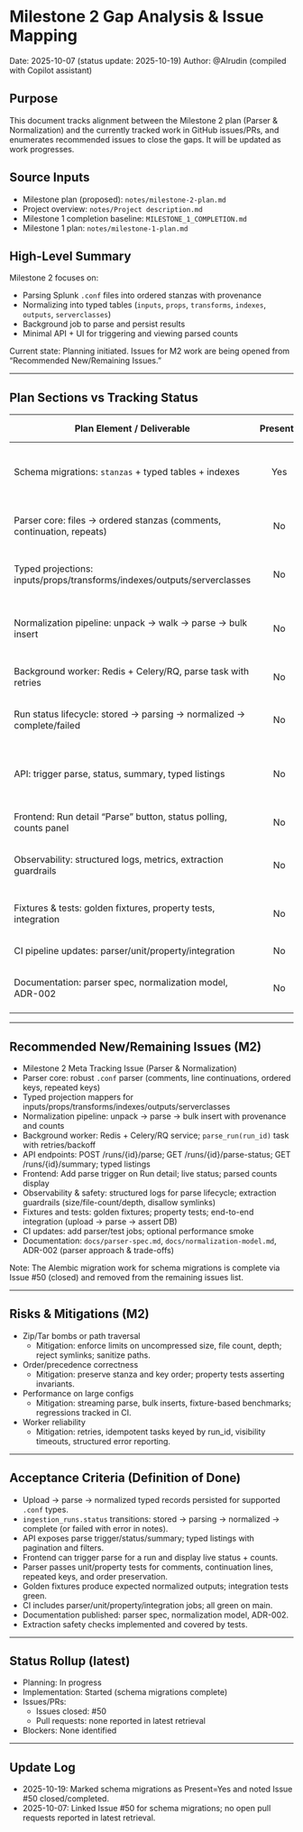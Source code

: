 # Milestone 2 Gap Analysis & Issue Mapping

Date: 2025-10-07 (status update: 2025-10-19)
Author: @Alrudin (compiled with Copilot assistant)

## Purpose

This document tracks alignment between the Milestone 2 plan (Parser & Normalization) and the currently tracked work in GitHub issues/PRs, and enumerates recommended issues to close the gaps. It will be updated as work progresses.

## Source Inputs

- Milestone plan (proposed): `notes/milestone-2-plan.md`
- Project overview: `notes/Project description.md`
- Milestone 1 completion baseline: `MILESTONE_1_COMPLETION.md`
- Milestone 1 plan: `notes/milestone-1-plan.md`

## High-Level Summary

Milestone 2 focuses on:

- Parsing Splunk `.conf` files into ordered stanzas with provenance
- Normalizing into typed tables (`inputs`, `props`, `transforms`, `indexes`, `outputs`, `serverclasses`)
- Background job to parse and persist results
- Minimal API + UI for triggering and viewing parsed counts

Current state: Planning initiated. Issues for M2 work are being opened from “Recommended New/Remaining Issues.”

---

## Plan Sections vs Tracking Status

| Plan Element / Deliverable                                                    | Present? | Covered By                        | Gap / Notes                                                                 |
|-------------------------------------------------------------------------------|:--------:|-----------------------------------|------------------------------------------------------------------------------|
| Schema migrations: `stanzas` + typed tables + indexes                         |   Yes    | Issue #50 (closed, completed)     | Delivered via Alembic migrations (002/003). Docs updated; unblock downstream |
| Parser core: files → ordered stanzas (comments, continuation, repeats)        |   No     | –                                 | Implement tokenizer/assembler + comprehensive unit tests                     |
| Typed projections: inputs/props/transforms/indexes/outputs/serverclasses      |   No     | –                                 | Map stanzas to typed rows; validate Splunk-specific rules                    |
| Normalization pipeline: unpack → walk → parse → bulk insert                   |   No     | –                                 | Service orchestration, provenance, performance via bulk insert               |
| Background worker: Redis + Celery/RQ, parse task with retries                 |   No     | –                                 | Worker service + task wiring + observability                                 |
| Run status lifecycle: stored → parsing → normalized → complete/failed         |   No     | –                                 | Extend enums/values and transitions; persist summary counts                  |
| API: trigger parse, status, summary, typed listings                           |   No     | –                                 | Endpoints: POST /runs/{id}/parse, GET /parse-status, GET /summary, listings  |
| Frontend: Run detail “Parse” button, status polling, counts panel             |   No     | –                                 | Minimal UI to monitor and inspect parsed artifacts                           |
| Observability: structured logs, metrics, extraction guardrails                |   No     | –                                 | Time metrics, per-file progress logs; safety checks for zip/tar              |
| Fixtures & tests: golden fixtures, property tests, integration                |   No     | –                                 | Add curated etc/ samples + property tests (order, last-wins)                 |
| CI pipeline updates: parser/unit/property/integration                         |   No     | –                                 | Add jobs; optional performance smoke                                         |
| Documentation: parser spec, normalization model, ADR-002                      |   No     | –                                 | Docs for grammar/ERD; ADR capturing parser approach                          |

---

## Recommended New/Remaining Issues (M2)

- Milestone 2 Meta Tracking Issue (Parser & Normalization)
- Parser core: robust `.conf` parser (comments, line continuations, ordered keys, repeated keys)
- Typed projection mappers for inputs/props/transforms/indexes/outputs/serverclasses
- Normalization pipeline: unpack → parse → bulk insert with provenance and counts
- Background worker: Redis + Celery/RQ service; `parse_run(run_id)` task with retries/backoff
- API endpoints: POST /runs/{id}/parse; GET /runs/{id}/parse-status; GET /runs/{id}/summary; typed listings
- Frontend: Add parse trigger on Run detail; live status; parsed counts display
- Observability & safety: structured logs for parse lifecycle; extraction guardrails (size/file-count/depth, disallow symlinks)
- Fixtures and tests: golden fixtures; property tests; end-to-end integration (upload → parse → assert DB)
- CI updates: add parser/test jobs; optional performance smoke
- Documentation: `docs/parser-spec.md`, `docs/normalization-model.md`, ADR-002 (parser approach & trade-offs)

Note: The Alembic migration work for schema migrations is complete via Issue #50 (closed) and removed from the remaining issues list.

---

## Risks & Mitigations (M2)

- Zip/Tar bombs or path traversal
  - Mitigation: enforce limits on uncompressed size, file count, depth; reject symlinks; sanitize paths.
- Order/precedence correctness
  - Mitigation: preserve stanza and key order; property tests asserting invariants.
- Performance on large configs
  - Mitigation: streaming parse, bulk inserts, fixture-based benchmarks; regressions tracked in CI.
- Worker reliability
  - Mitigation: retries, idempotent tasks keyed by run_id, visibility timeouts, structured error reporting.

---

## Acceptance Criteria (Definition of Done)

- Upload → parse → normalized typed records persisted for supported `.conf` types.
- `ingestion_runs.status` transitions: stored → parsing → normalized → complete (or failed with error in notes).
- API exposes parse trigger/status/summary; typed listings with pagination and filters.
- Frontend can trigger parse for a run and display live status + counts.
- Parser passes unit/property tests for comments, continuation lines, repeated keys, and order preservation.
- Golden fixtures produce expected normalized outputs; integration tests green.
- CI includes parser/unit/property/integration jobs; all green on main.
- Documentation published: parser spec, normalization model, ADR-002.
- Extraction safety checks implemented and covered by tests.

---

## Status Rollup (latest)

- Planning: In progress
- Implementation: Started (schema migrations complete)
- Issues/PRs:
  - Issues closed: #50
  - Pull requests: none reported in latest retrieval
- Blockers: None identified

---

## Update Log

- 2025-10-19: Marked schema migrations as Present=Yes and noted Issue #50 closed/completed.
- 2025-10-07: Linked Issue #50 for schema migrations; no open pull requests reported in latest retrieval.